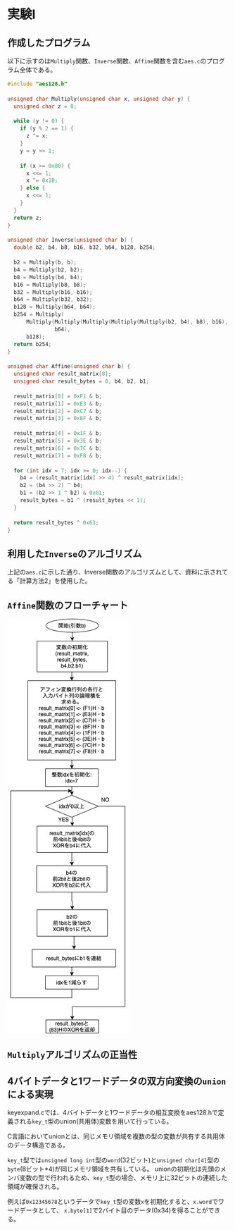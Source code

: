 # 実験I

## 作成したプログラム
以下に示すのは`Multiply`関数、`Inverse`関数、`Affine`関数を含む`aes.c`のプログラム全体である。

```cc
#include "aes128.h"

unsigned char Multiply(unsigned char x, unsigned char y) {
  unsigned char z = 0;

  while (y != 0) {
    if (y % 2 == 1) {
      z ^= x;
    }
    y = y >> 1;

    if (x >= 0x80) {
      x <<= 1;
      x ^= 0x1B;
    } else {
      x <<= 1;
    }
  }
  return z;
}

unsigned char Inverse(unsigned char b) {
  double b2, b4, b8, b16, b32, b64, b128, b254;

  b2 = Multiply(b, b);
  b4 = Multiply(b2, b2);
  b8 = Multiply(b4, b4);
  b16 = Multiply(b8, b8);
  b32 = Multiply(b16, b16);
  b64 = Multiply(b32, b32);
  b128 = Multiply(b64, b64);
  b254 = Multiply(
      Multiply(Multiply(Multiply(Multiply(Multiply(b2, b4), b8), b16), b32),
               b64),
      b128);
  return b254;
}

unsigned char Affine(unsigned char b) {
  unsigned char result_matrix[8];
  unsigned char result_bytes = 0, b4, b2, b1;

  result_matrix[0] = 0xF1 & b;
  result_matrix[1] = 0xE3 & b;
  result_matrix[2] = 0xC7 & b;
  result_matrix[3] = 0x8F & b;

  result_matrix[4] = 0x1F & b;
  result_matrix[5] = 0x3E & b;
  result_matrix[6] = 0x7C & b;
  result_matrix[7] = 0xF8 & b;

  for (int idx = 7; idx >= 0; idx--) {
    b4 = (result_matrix[idx] >> 4) ^ result_matrix[idx];
    b2 = (b4 >> 2) ^ b4;
    b1 = (b2 >> 1 ^ b2) & 0x01;
    result_bytes = b1 ^ (result_bytes << 1);
  }

  return result_bytes ^ 0x63;
}
```

## 利用した`Inverse`のアルゴリズム
上記の`aes.c`に示した通り、Inverse関数のアルゴリズムとして、資料に示されてる「計算方法2」を使用した。

## `Affine`関数のフローチャート
![Affine関数フローチャート](img/affine_fc.png)

## `Multiply`アルゴリズムの正当性
## 4バイトデータと1ワードデータの双方向変換の`union`による実現
keyexpand.cでは、4バイトデータと1ワードデータの相互変換をaes128.hで定義される`key_t`型のunion(共用体)変数を用いて行っている。

C言語においてunionとは、同じメモリ領域を複数の型の変数が共有する共用体のデータ構造である。

`key_t`型では`unsigned long int`型の`word`(32ビット)と`unsigned char[4]`型の`byte`(8ビット*4)が同じメモリ領域を共有している。
unionの初期化は先頭のメンバ変数の型で行われるため、`key_t`型の場合、メモリ上に32ビットの連続した領域が確保される。

例えば`0x12345678`というデータで`key_t`型の変数`x`を初期化すると、`x.word`でワードデータとして、
`x.byte[1]`で2バイト目のデータ(0x34)を得ることができる。


